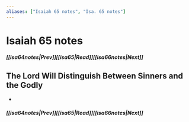 ```yaml
---
aliases: ["Isaiah 65 notes", "Isa. 65 notes"]
---
```

# Isaiah 65 notes
##### <span class=arrow-left></span>[[isa64notes|Prev]]<span class=navigation-separator></span>[[isa65|Read]]<span class=navigation-separator></span>[[isa66notes|Next]]<span class=arrow-right></span>
## The Lord Will Distinguish Between Sinners and the Godly
- 
##### <span class=arrow-left></span>[[isa64notes|Prev]]<span class=navigation-separator></span>[[isa65|Read]]<span class=navigation-separator></span>[[isa66notes|Next]]<span class=arrow-right></span>
